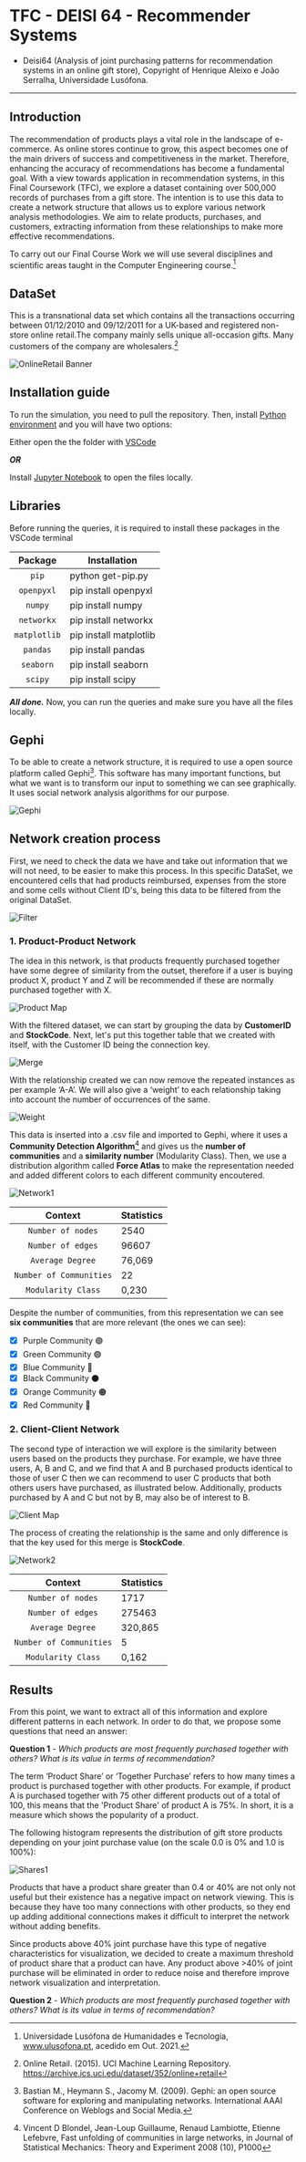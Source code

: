 # TFC - DEISI 64 - Recommender Systems

- Deisi64 (Analysis of joint purchasing patterns for recommendation systems in an online gift store), Copyright of Henrique Aleixo e João Serralha, Universidade Lusófona.

___
## **Introduction**

The recommendation of products plays a vital role in the landscape of e-commerce. 
As online stores continue to grow, this aspect becomes one of the main drivers of success and competitiveness in the market. Therefore, enhancing the
accuracy of recommendations has become a fundamental goal.
With a view towards application in recommendation systems, in this Final
Coursework (TFC), we explore a dataset containing over 500,000 records of purchases
from a gift store. The intention is to use this data to create a network structure that
allows us to explore various network analysis methodologies. We aim to relate
products, purchases, and customers, extracting information from these relationships
to make more effective recommendations.

To carry out our Final Course Work we will use several disciplines and
scientific areas taught in the Computer Engineering course.[^ULHT21]

[^ULHT21]: Universidade Lusófona de Humanidades e Tecnologia, www.ulusofona.pt,
acedido em Out. 2021.

## **DataSet**

This is a transnational data set which contains all the transactions occurring between 01/12/2010 and 09/12/2011 
for a UK-based and registered non-store online retail.The company mainly sells unique all-occasion gifts. 
Many customers of the company are wholesalers.[^DataSet]

[^DataSet]: Online Retail. (2015). UCI Machine Learning Repository. https://archive.ics.uci.edu/dataset/352/online+retail

![OnlineRetail Banner](assets/OnlineRetail.png)

## **Installation guide**

To run the simulation, you need to pull the repository.
Then, install [Python environment](https://www.python.org/downloads/) and you will have two options:

Either open the the folder with [VSCode](https://code.visualstudio.com/download)

***OR***

Install [Jupyter Notebook](https://jupyter.org/install) to open the files locally.

## **Libraries**

Before running the queries, it is required to install these packages in the VSCode terminal

Package | Installation
 :---: | ---
`pip` | python get-pip.py
`openpyxl` | pip install openpyxl
`numpy` | pip install numpy
`networkx` | pip install networkx
`matplotlib` | pip install matplotlib
`pandas` | pip install pandas
`seaborn` | pip install seaborn
`scipy` | pip install scipy

***All done.*** Now, you can run the queries and make sure you have all the files locally.

## **Gephi**

To be able to create a network structure, it is required to use a open source platform called Gephi[^BaHe09]. This software has many important functions, but what we want
is to transform our input to something we can see graphically. It uses social network analysis algorithms for our purpose.

[^BaHe09]: Bastian M., Heymann S., Jacomy M. (2009). Gephi: an open source software for
exploring and manipulating networks. International AAAI Conference on Weblogs
and Social Media.

![Gephi](assets/gephi1.png)

## **Network creation process**

First, we need to check the data we have and take out information that we will not need, to be easier to make this process.
In this specific DataSet, we encountered cells that had products reimbursed, expenses from the store and some cells without
Client ID's, being this data to be filtered from the original DataSet.

![Filter](assets/filter.png)

### 1. **Product-Product Network**

The idea in this network, is that products frequently purchased together have some degree of similarity from the outset, therefore
if a user is buying product X, product Y and Z will be recommended if these are normally purchased together with X.

![Product Map](assets/product.png)

With the filtered dataset, we can start by grouping the data by **CustomerID** and **StockCode**. Next, let's put this together
table that we created with itself, with the Customer ID being the connection key.

![Merge](assets/merge.png)

With the relationship created we can now remove the repeated instances as per
example ‘A-A’. We will also give a ‘weight’ to each relationship taking into account the
number of occurrences of the same.

![Weight](assets/weight.png)

This data is inserted into a .csv file and imported to Gephi, where it uses a **Community Detection Algorithm**[^ViJe08] and gives us the __number of communities__ and a __similarity number__ (Modularity Class). Then, we use a distribution algorithm called **Force Atlas** to make the representation needed and added different
colors to each different community encoutered.

[^ViJe08]: Vincent D Blondel, Jean-Loup Guillaume, Renaud Lambiotte, Etienne Lefebvre, Fast unfolding of communities in large networks, 
in Journal of Statistical Mechanics: Theory and Experiment 2008 (10), P1000

![Network1](assets/network1.png)

Context | Statistics
 :---: | ---
`Number of nodes` | 2540
`Number of edges` | 96607
`Average Degree` | 76,069
`Number of Communities` | 22
`Modularity Class` | 0,230

Despite the number of communities, from this representation we can see **six communities** that are more relevant (the ones we can see):

- [x] Purple Community :purple_circle:
- [x] Green Community :green_circle:
- [x] Blue Community :large_blue_circle:
- [x] Black Community :black_circle:
- [x] Orange Community :orange_circle:
- [x] Red Community :red_circle:

### 2. **Client-Client Network**

The second type of interaction we will explore is the similarity between
users based on the products they purchase. For example, we have three
users, A, B and C, and we find that A and B purchased products identical to those of
user C then we can recommend to user C products that both others
users have purchased, as illustrated below. Additionally, products purchased
by A and C but not by B, may also be of interest to B.

![Client Map](assets/client.png)

The process of creating the relationship is the same and only difference is that the key used for this merge is **StockCode**.

![Network2](assets/network2.png)

Context | Statistics
 :---: | ---
`Number of nodes` | 1717
`Number of edges` | 275463
`Average Degree` | 320,865
`Number of Communities` | 5
`Modularity Class` | 0,162

## **Results**

From this point, we want to extract all of this information and explore different patterns in each network. 
In order to do that, we propose some questions that need an answer:

**Question 1** - *Which products are most frequently purchased together with
others? What is its value in terms of recommendation?*

The term ‘Product Share’ or ‘Together Purchase’ refers to how many times a
product is purchased together with other products. For example, if product A is
purchased together with 75 other different products out of a total of 100, this
means that the 'Product Share' of product A is 75%. In short, it is a measure
which shows the popularity of a product.    

The following histogram represents the distribution of gift store products
depending on your joint purchase value (on the scale 0.0 is 0% and 1.0 is 100%):

![Shares1](assets/shares1.png)

Products that have a product share greater than 0.4 or 40% are not only not useful but
their existence has a negative impact on network viewing.
This is because they have too many connections with other products, so they end up
adding additional connections makes it difficult to interpret the network without adding
benefits.

Since products above 40% joint purchase have this type
of negative characteristics for visualization, we decided to create a maximum threshold
of product share that a product can have. Any product above >40% of
joint purchase will be eliminated in order to reduce noise and therefore
improve network visualization and interpretation.

**Question 2** - *Which products are most frequently purchased together with
others? What is its value in terms of recommendation?*